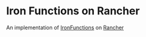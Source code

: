 # Iron Functions on Rancher
An implementation of [IronFunctions](https://github.com/iron-io/functions) on [Rancher](http://rancher.com)
